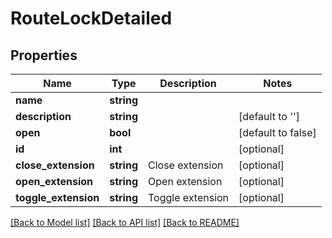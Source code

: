 # RouteLockDetailed

## Properties
Name | Type | Description | Notes
------------ | ------------- | ------------- | -------------
**name** | **string** |  | 
**description** | **string** |  | [default to '']
**open** | **bool** |  | [default to false]
**id** | **int** |  | [optional] 
**close_extension** | **string** | Close extension | [optional] 
**open_extension** | **string** | Open extension | [optional] 
**toggle_extension** | **string** | Toggle extension | [optional] 

[[Back to Model list]](../README.md#documentation-for-models) [[Back to API list]](../README.md#documentation-for-api-endpoints) [[Back to README]](../README.md)



